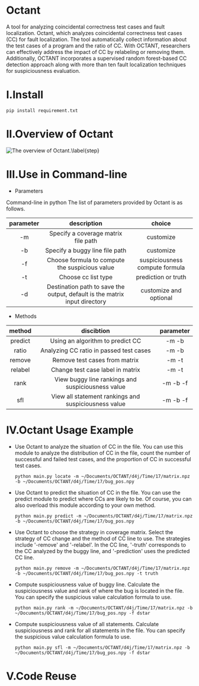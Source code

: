 # Octant
A tool for analyzing coincidental correctness test cases and fault localization.
Octant, which analyzes coincidental correctness test cases (CC) for fault localization. The tool automatically collect information about the test cases of a program and the ratio of CC. With OCTANT, researchers can effectively address the impact of CC by relabeling or removing them. Additionally, OCTANT incorporates a supervised random forest-based CC detection approach along with more than ten fault localization techniques for suspiciousness evaluation.

# I.Install

 
  ```pip install requirement.txt```

# II.Overview of Octant
![The overview of Octant.\label{step}](./overview.png)

# III.Use in Command-line 

- Parameters

Command-line in python
The list of parameters provided by Octant is as follows.
  
| parameter | description| choice|
| :-------: | :----------------------------------------------------------: | :----------------------------: |
|    -m     |             Specify a coverage matrix file path              |           customize            |
|    -b     |                Specify a buggy line file path                |           customize            |
|    -f     |        Choose formula to compute the suspicious value        | suspiciousness compute formula |
|    -t     |                     Choose cc list type                      |   prediction or  truth   |
|    -d     | Destination path to save the output, default is the matrix input directory |           customize and optional           |


- Methods

| method | discibtion | parameter |
| :----:| :----: | :----: |
| predict | Using an algorithm to predict CC| -m -b |
| ratio | Analyzing CC ratio in passed test cases| -m -b |
| remove | Remove test cases from matrix| -m -t |
| relabel | Change test case label in matrix | -m -t |
| rank | View buggy line rankings and suspiciousness value| -m -b -f|
| sfl | View all statement rankings and suspiciousness value | -m -b -f |


# IV.Octant Usage Example

- Use Octant to analyze the situation of CC in the file.
  You can use this module to analyze the distribution of CC in the file, count the number of successful and failed test cases, and the proportion of CC in successful test cases.


  ```python main.py locate -m ~/Documents/OCTANT/d4j/Time/17/matrix.npz -b ~/Documents/OCTANT/d4j/Time/17/bug_pos.npy```

  
- Use Octant to predict the situation of CC in the file.
  You can use the predict module to predict where CCs are likely to be. Of course, you can also overload this module according to your own method.

  ```python main.py predict -m ~/Documents/OCTANT/d4j/Time/17/matrix.npz -b ~/Documents/OCTANT/d4j/Time/17/bug_pos.npy```

  
- Use Octant to choose the strategy in coverage matrix.
  Select the strategy of CC change and the method of CC line to use. The strategies include  '-remove' and '-relabel'. In the CC line, '-truth' corresponds to the CC analyzed by the buggy line, and '-prediction' uses the predicted CC line.

  ```python main.py remove -m ~/Documents/OCTANT/d4j/Time/17/matrix.npz -b ~/Documents/OCTANT/d4j/Time/17/bug_pos.npy -t truth```

  
- Compute suspiciousness value of buggy line.
  Calculate the suspiciousness value and rank of where the bug is located in the file. You can specify the suspicious value calculation formula to use.
  

  ```python main.py rank -m ~/Documents/OCTANT/d4j/Time/17/matrix.npz -b ~/Documents/OCTANT/d4j/Time/17/bug_pos.npy -f dstar```

  
- Compute suspiciousness value of all statements.
  Calculate suspiciousness and rank for all statements in the file. You can specify the suspicious value calculation formula to use.
  
  ```python main.py sfl -m ~/Documents/OCTANT/d4j/Time/17/matrix.npz -b ~/Documents/OCTANT/d4j/Time/17/bug_pos.npy -f dstar```


# V.Code Reuse
